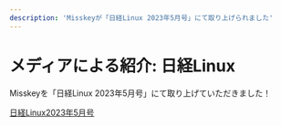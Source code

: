 ```yaml
---
description: 'Misskeyが「日経Linux 2023年5月号」にて取り上げられました'
---
```


# メディアによる紹介: 日経Linux

Misskeyを「日経Linux 2023年5月号」にて取り上げていただきました！

[日経Linux2023年5月号](https://info.nikkeibp.co.jp/media/LIN/atcl/mag/032900074/)
